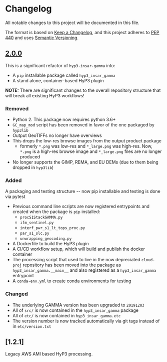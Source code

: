 # Changelog

All notable changes to this project will be documented in this file.

The format is based on [Keep a Changelog](https://keepachangelog.com/en/1.0.0/),
and this project adheres to [PEP 440](https://www.python.org/dev/peps/pep-0440/) 
and uses [Semantic Versioning](https://semver.org/spec/v2.0.0.html).

## [2.0.0](https://github.com/ASFHyP3/hyp3-insar-gamma/compare/v1.2.1...v2.0.0)

This is a significant refactor of `hyp3-insar-gamma` into:
* A `pip` installable package called `hyp3_insar_gamma`
* A stand alone, container-based HyP3 plugin

**NOTE:** There are significant changes to the overall repository structure that
will break all existing HyP3 workflows!

### Removed
* Python 2. This package now requires python 3.6+
* `GC_map_mod` script has been removed in favor of the one packaged by `hyp3lib`
* Output GeoTIFFs no longer have overviews
* This drops the low-res browse images from the output product package
  * formerly `*.png` was low-res and `*_large.png` was high-res. Now, `*.png` is
    a high-res browse image and `*_large.png` files are no longer produced
* No longer supports the GIMP, REMA, and EU DEMs (due to them being dropped in `hyp3lib`)

### Added
 A packaging and testing structure -- now pip installable and testing is done via pytest
  * Previous command line scripts are now registered entrypoints and created when the 
    package is `pip` installed:
    * `procS1StackGAMMA.py`
    * `ifm_sentinel.py`
    * `interf_pwr_s1_lt_tops_proc.py`
    * `par_s1_slc.py`
    * `unwrapping_geocoding.py`
* A Dockerfile to build the HyP3 plugin
* A CI/CD workflow setup, which will build and publish the docker container
* The processing script that used to live in the now depreciated `cloud-proj` repository 
  has been moved into the package as `hyp3_insar_gamma.__main__` and also registered 
  as a `hyp3_insar_gamma` entrypoint
* A `conda-env.yml` to create conda environments for testing

### Changed
* The underlying GAMMA version has been upgraded to `20191203`
* All of `src/` is now contained in the `hyp3_insar_gamma` package
* All of `etc/` is now contained in `hyp3_insar_gamma.etc`
* The version number is now tracked automatically via git tags instead of in `etc/version.txt`

## [1.2.1]

Legacy AWS AMI based HyP3 processing. 